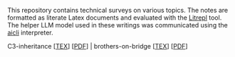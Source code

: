 This repository contains technical surveys on various topics. The notes are formatted as literate
Latex documents and evaluated with the [Litrepl](https://github.com/sergei-mironov/litrepl) tool.
The helper LLM model used in these writings was communicated using the
[aicli](https://github.com/sergei-mironov/aicli) interpreter.

<!--
``` sh
(cd tex;
FIRST=y
for f in $(ls -1 *tex | grep -v preamble.tex) ; do
  NM=`basename $f .tex`
  TEX=$f
  PDF=$NM.pdf
  echo -n "$NM [[TEX](./tex/$TEX)] [[PDF](./tex/$PDF)]"
  if test "$FIRST" = "y" ; then
    echo -n " | "
    FIRST=n
  fi
done
)
```
-->

<!--result-->
C3-inheritance [[TEX](./tex/C3-inheritance.tex)] [[PDF](./tex/C3-inheritance.pdf)] |
brothers-on-bridge [[TEX](./tex/brothers-on-bridge.tex)] [[PDF](./tex/brothers-on-bridge.pdf)]
<!--noresult-->
